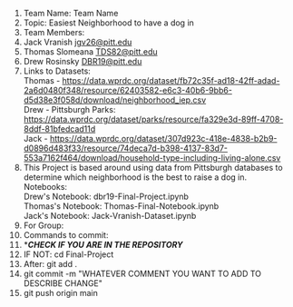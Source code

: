 1. Team Name: Team Name
2. Topic: Easiest Neighborhood to have a dog in
3. Team Members:
4. Jack Vranish jgv26@pitt.edu
5. Thomas Slomeana TDS82@pitt.edu
6. Drew Rosinsky DBR19@pitt.edu
7. Links to Datasets:
<br>Thomas - https://data.wprdc.org/dataset/fb72c35f-ad18-42ff-adad-2a6d0480f348/resource/62403582-e6c3-40b6-9bb6-d5d38e3f058d/download/neighborhood_iep.csv
<br>Drew - Pittsburgh Parks: https://data.wprdc.org/dataset/parks/resource/fa329e3d-89ff-4708-8ddf-81bfedcad11d
<br>Jack - https://data.wprdc.org/dataset/307d923c-418e-4838-b2b9-d0896d483f33/resource/74deca7d-b398-4137-83d7-553a7162f464/download/household-type-including-living-alone.csv
9. This Project is based around using data from Pittsburgh databases to determine which neighborhood is the best to raise a dog in.
<br>Notebooks:
<br>Drew's Notebook: dbr19-Final-Project.ipynb
<br>Thomas's Notebook: Thomas-Final-Notebook.ipynb
<br>Jack's Notebook: Jack-Vranish-Dataset.ipynb
11. For Group:
12. Commands to commit:
13. ****CHECK IF YOU ARE IN THE REPOSITORY***
14. IF NOT: cd Final-Project
15. After: git add .
16. git commit -m "WHATEVER COMMENT YOU WANT TO ADD TO DESCRIBE CHANGE"
17. git push origin main

